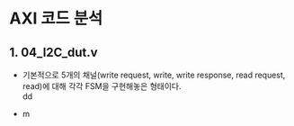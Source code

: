 # AXI 코드 분석
## 1. 04_I2C_dut.v
- 기본적으로 5개의 채널(write request, write, write response, read request, read)에 대해 각각 FSM을 구현해놓은 형태이다.<br>
dd

- m
